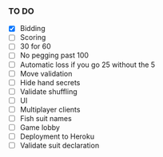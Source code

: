 ### TO DO

- [x] Bidding
- [ ] Scoring
- [ ] 30 for 60
- [ ] No pegging past 100
- [ ] Automatic loss if you go 25 without the 5
- [ ] Move validation
- [ ] Hide hand secrets
- [ ] Validate shuffling
- [ ] UI
- [ ] Multiplayer clients
- [ ] Fish suit names
- [ ] Game lobby
- [ ] Deployment to Heroku
- [ ] Validate suit declaration
